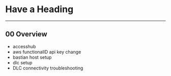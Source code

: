 

# Have a Heading

*************************************************************************************
## 00 Overview

- accesshub
- aws functionalID api key change
- bastian host setup
- dlc setup
- DLC connectivity troubleshooting
 